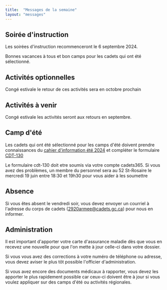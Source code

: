 ```yaml
---
title:  "Messages de la semaine"
layout: "messages"
---
```

 
## Soirée d'instruction 

Les soirées d'instruction recommenceront le 6 septembre 2024.

Bonnes vacances à tous et bon camps pour les cadets qui ont été sélectionné.

## Activités optionnelles

Congé estivale le retour de ces activités sera en octobre prochain

## Activités à venir

Congé estivale les activités seront aux retours en septembre.

## Camp d'été

Les cadets qui ont été sélectionné pour les camps d'été doivent prendre connaissances du [cahier d'information été 2024](https://drive.google.com/file/d/1LqHOdq0dZMOX2_N2n_IDMERoZiIqo8wb/view?usp=drive_link) et compléter le formulaire [CDT-130](https://drive.google.com/file/d/1Gr1q_trlQ7cP9hCRuVa_1zkUXP0nnp02/view?usp=drive_link)

Le formulaire cdt-130 doit etre soumis via votre compte cadets365.  Si vous avez des problèmes, un membre du personnel sera au 52 St-Rosaire le mercredi 19 juin entre 18:30 et 19h30 pour vous aider à les soumettre


## Absence

Si vous êtes absent le vendredi soir, vous devez envoyer un courriel à l'adresse du corps de cadets (<2920armee@cadets.gc.ca>) pour nous en informer.

## Administration

Il est important d'apporter votre carte d'assurance maladie dès que vous en recevez une nouvelle pour que l'on mette à jour celle-ci dans votre dossier.

Si vous vous avez des corrections à votre numéro de téléphone ou adresse, vous devez aviser le plus tôt possible l'officier d'administration. 

Si vous avez encore des documents médicaux à rapporter, vous devez les apporter le plus rapidement possible car ceux-ci doivent être à jour si vous voulez appliquer sur des camps d'été ou activités régionales.

